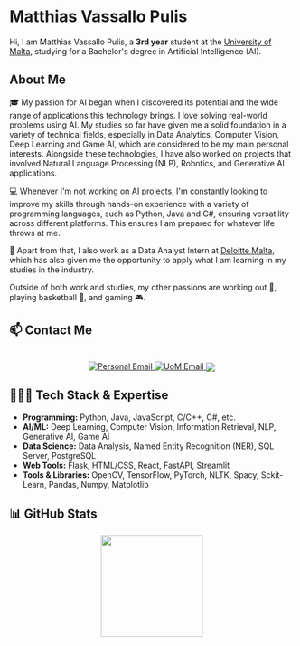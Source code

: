 # Matthias Vassallo Pulis
<p>Hi, I am Matthias Vassallo Pulis, a <b>3rd year</b> student at the <a href="https://www.um.edu.mt/" target="_blank">University of Malta</a>, studying for a Bachelor's degree in Artificial Intelligence (AI).</p>

## About Me
<p>🎓 My passion for AI began when I discovered its potential and the wide range of applications this technology brings.  I love solving real-world problems using AI. My studies so far have given me a solid foundation in a variety of technical fields, especially in Data Analytics, Computer Vision, Deep Learning and Game AI, which are considered to be my main personal interests. Alongside these technologies, I have also worked on projects that involved Natural Language Processing (NLP), Robotics, and Generative AI applications.</p>

<p>💻 Whenever I'm not working on AI projects, I'm constantly looking to improve my skills through hands-on experience with a variety of programming languages, such as Python, Java and C#, ensuring versatility across different platforms. This ensures I am prepared for whatever life throws at me.</p>

<p>💼 Apart from that, I also work as a Data Analyst Intern at <a href="https://www.deloitte.com/mt/en.html" target="_blank">Deloitte Malta</a>, which has also given me the opportunity to apply what I am learning in my studies in the industry.</p>

<p>Outside of both work and studies, my other passions are working out 💪, playing basketball 🏀, and gaming 🎮.</p>

## 📫 Contact Me

<p align="center">
    <br>
    <a href="mailto:mvassallopulis@gmail.com">
        <img src="https://img.shields.io/badge/Personal Email-mvassallopulis@gmail.com-red?style=for-the-badge&logo=gmail&logoColor=white" alt="Personal Email">
    </a>
    <a href="mailto:matthias.vassallo-pulis.22@um.edu.mt">
        <img src="https://img.shields.io/badge/UOM Email-matthias.vassallo.pulis.22@um.edu.mt-darkred?style=for-the-badge&logo=gmail&logoColor=white" alt="UoM Email">
    </a>
    <a href="https://www.linkedin.com/in/matthias-vassallo-pulis-69b9a6285/">
      <img align="center" src="https://img.shields.io/badge/LinkedIn-0077B5?style=for-the-badge&logo=linkedin&logoColor=white" target="_blank"/>
    </a>
</p>

## 🧑🏻‍💻 Tech Stack & Expertise  
- **Programming:** Python, Java, JavaScript, C/C++, C#, etc.  
- **AI/ML:** Deep Learning, Computer Vision, Information Retrieval, NLP, Generative AI, Game AI
- **Data Science:** Data Analysis, Named Entity Recognition (NER), SQL Server, PostgreSQL 
- **Web Tools:** Flask, HTML/CSS, React, FastAPI, Streamlit  
- **Tools & Libraries:** OpenCV, TensorFlow, PyTorch, NLTK, Spacy, Sckit-Learn, Pandas, Numpy, Matplotlib  

## 📊 GitHub Stats  
<p align="center">
  <a href="https://github.com/Matthias-VP-UoM">
    <img src="https://github-readme-stats.vercel.app/api/top-langs/?username=Matthias-VP-UoM&layout=compact&theme=vue-dark" height="180">
  </a>
</p>

<!--
**Matthias-VP-UoM/Matthias-VP-UoM** is a ✨ _special_ ✨ repository because its `README.md` (this file) appears on your GitHub profile.

Here are some ideas to get you started:

- 🔭 I’m currently working on ...
- 🌱 I’m currently learning ...
- 👯 I’m looking to collaborate on ...
- 🤔 I’m looking for help with ...
- 💬 Ask me about ...
- 📫 How to reach me: ...
- 😄 Pronouns: ...
- ⚡ Fun fact: ...
-->
